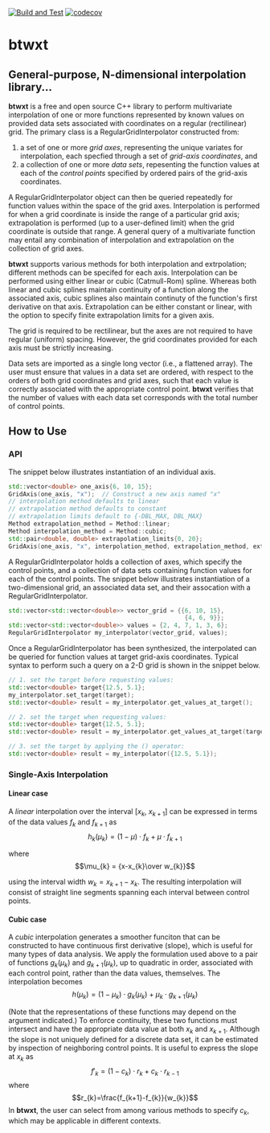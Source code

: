 [![Build and Test](https://github.com/bigladder/btwxt/actions/workflows/build-and-test.yml/badge.svg)](https://github.com/bigladder/btwxt/actions/workflows/build-and-test.yml)
[![codecov](https://codecov.io/gh/bigladder/btwxt/branch/master/graph/badge.svg)](https://codecov.io/gh/bigladder/btwxt)

# **btwxt**

## General-purpose, N-dimensional interpolation library...

**btwxt** is a free and open source C++ library to perform multivariate interpolation of one or more functions represented by known values on provided data sets associated with coordinates on a regular (rectilinear) grid. The primary class is a RegularGridInterpolator constructed from:

1. a set of one or more *grid axes*, representing the unique variates for interpolation, each specfied through a set of *grid-axis coordinates*, and
2. a collection of one or more *data sets*, repesenting the function values at each of the *control points* specified by ordered pairs of the grid-axis coordinates.

A RegularGridInterpolator object can then be queried repeatedly for function values within the space of the grid axes. Interpolation is performed for when a grid coordinate is inside the range of a particular grid axis; extrapolation is performed (up to a user-defined limit) when the grid coordinate is outside that range. A general query of a multivariate function may entail any combination of interpolation and extrapolation on the collection of grid axes.

**btwxt** supports various methods for both interpolation and extrpolation; different methods can be specifed for each axis. Interpolation can be performed using either linear or cubic (Catmull-Rom) spline. Whereas both linear and cubic splines maintain continuity of a function along the associated axis, cubic splines also maintain continuty of the function's first derivative on that axis. Extrapolation can be either constant or linear, with the option to specify finite extrapolation limits for a given axis.

The grid is required to be rectilinear, but the axes are not required to have regular (uniform) spacing. However, the grid coordinates provided for each axis must be strictly increasing.

Data sets are imported as a single long vector (i.e., a flattened array). The user must ensure that values in a data set are ordered, with respect to the orders of both grid coordinates and grid axes, such that each value is correctly associated with the appropriate control point. **btwxt** verifies that the number of values with each data set corresponds with the total number of control points.

## How to Use

### API

The snippet below illustrates instantiation of an individual axis.

```c++
std::vector<double> one_axis{6, 10, 15};
GridAxis(one_axis, "x");  // Construct a new axis named "x"
// interpolation method defaults to linear
// extrapolation method defaults to constant
// extrapolation limits default to {-DBL_MAX, DBL_MAX}
Method extrapolation_method = Method::linear;
Method interpolation_method = Method::cubic;
std::pair<double, double> extrapolation_limits{0, 20};
GridAxis(one_axis, "x", interpolation_method, extrapolation_method, extrapolation_limits);
```

A RegularGridInterpolator holds a collection of axes, which specify the control points, and a collection of data sets containing function values for each of the control points. The snippet below illustrates instantiation of a two-dimensional grid, an associated data set, and their assocation with a RegularGridInterpolator.

```c++
std::vector<std::vector<double>> vector_grid = {{6, 10, 15},
                                                 {4, 6, 9}};
std::vector<std::vector<double>> values = {2, 4, 7, 1, 3, 6};
RegularGridInterpolator my_interpolator(vector_grid, values);
```

Once a RegularGridInterpolator has been synthesized, the interpolated can be queried for function values at target grid-axis coordinates. Typical syntax to perform such a query on a 2-D grid is shown in the snippet below. 

```c++
// 1. set the target before requesting values:
std::vector<double> target{12.5, 5.1};
my_interpolator.set_target(target);
std::vector<double> result = my_interpolator.get_values_at_target();

// 2. set the target when requesting values:
std::vector<double> target{12.5, 5.1};
std::vector<double> result = my_interpolator.get_values_at_target(target);

// 3. set the target by applying the () operator:
std::vector<double> result = my_interpolator({12.5, 5.1});
```
### Single-Axis Interpolation
#### Linear case
A *linear* interpolation over the interval [$x_{k}$, $x_{k+1}$] can be expressed in terms of the data values $f_{k}$ and $f_{k+1}$ as
$$h_{k}(\mu_{k}) =  (1-\mu)\cdot f_{k}+\mu \cdot f_{k+1}$$

where
$$\mu_{k} =  {x-x_{k}\over w_{k}}$$

using the interval width $w_{k}=x_{k+1}-x_{k}$. The resulting interpolation will consist of straight line segments spanning each interval between control points.

#### Cubic case
A *cubic* interpolation generates a smoother funciton that can be constructed to have continuous first derivative (slope), which is useful for many types of data analysis. We apply the formulation used above to a pair of functions $g_{k}(\mu_{k})$ and $g_{k+1}(\mu_{k})$, up to quadratic in order, associated with each control point, rather than the data values, themselves. The interpolation becomes
$$h(\mu_{k}) =  (1-\mu_{k})\cdot g_{k}(\mu_{k})+\mu_{k} \cdot g_{k+1}(\mu_{k})$$

(Note that the representations of these functions may depend on the argument indicated.) To enforce continuity, these two functions must intersect and have the appropriate data value at both $x_{k}$ and $x_{k+1}$. Although the slope is not uniquely defined for a discrete data set, it can be estimated by inspection of neighboring control points. It is useful to express the slope at $x_{k}$ as
$$f'_{k}=(1-c_{k})\cdot r_{k}+c_{k}\cdot r_{k-1}$$
where
$$r_{k}=\frac{f_{k+1}-f_{k}}{w_{k}}$$
In **btwxt**, the user can select from among various methods to specify $c_{k}$, which may be applicable in different contexts.